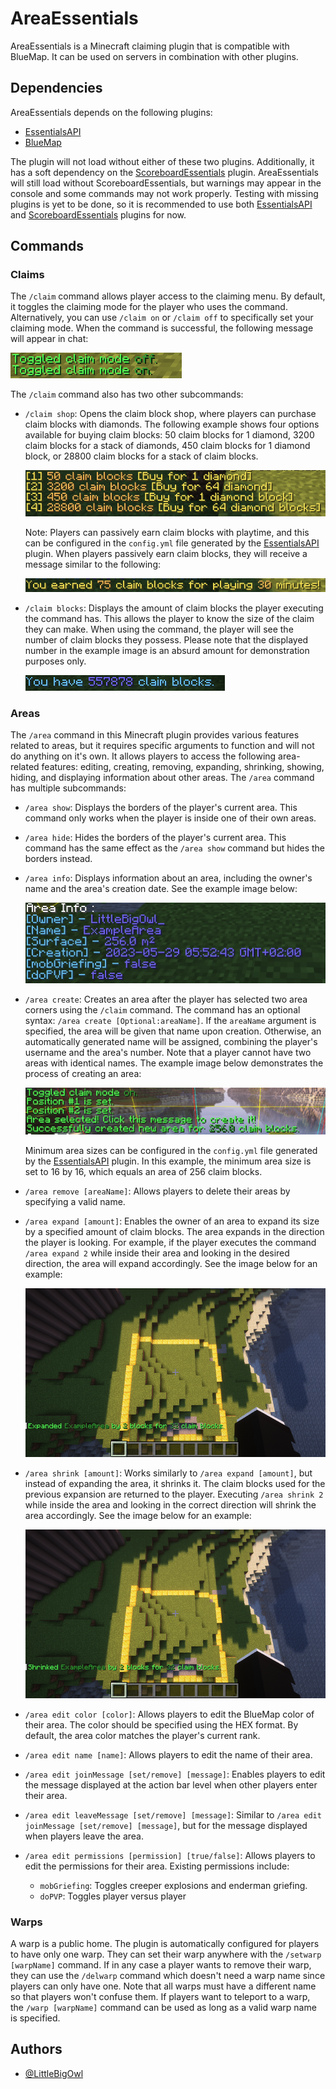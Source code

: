 # AreaEssentials

AreaEssentials is a Minecraft claiming plugin that is compatible with BlueMap. It can be used on servers in combination with other plugins.

## Dependencies

AreaEssentials depends on the following plugins:

- [EssentialsAPI](https://github.com/LittleBigOwI/EssentialsAPI)
- [BlueMap](https://bluemap.bluecolored.de/)

The plugin will not load without either of these two plugins. Additionally, it has a soft dependency on the [ScoreboardEssentials](https://github.com/LittleBigOwI/ScoreboardEssentials) plugin. AreaEssentials will still load without ScoreboardEssentials, but warnings may appear in the console and some commands may not work properly. Testing with missing plugins is yet to be done, so it is recommended to use both [EssentialsAPI](https://github.com/LittleBigOwI/EssentialsAPI) and [ScoreboardEssentials](https://github.com/LittleBigOwI/ScoreboardEssentials) plugins for now.

## Commands

### Claims

The `/claim` command allows player access to the claiming menu. By default, it toggles the claiming mode for the player who uses the command. Alternatively, you can use `/claim on` or `/claim off` to specifically set your claiming mode. When the command is successful, the following message will appear in chat:

![A working example of the claim mode command](./img/claim.png)

The `/claim` command also has two other subcommands:

- `/claim shop`: Opens the claim block shop, where players can purchase claim blocks with diamonds. The following example shows four options available for buying claim blocks: 50 claim blocks for 1 diamond, 3200 claim blocks for a stack of diamonds, 450 claim blocks for 1 diamond block, or 28800 claim blocks for a stack of claim blocks.

  ![A working example of the claim shop command](./img/claimShop.png)

  Note: Players can passively earn claim blocks with playtime, and this can be configured in the `config.yml` file generated by the [EssentialsAPI](https://github.com/LittleBigOwI/EssentialsAPI) plugin. When players passively earn claim blocks, they will receive a message similar to the following:

  ![An example message of the free claim blocks](./img/claimPassive.png)

- `/claim blocks`: Displays the amount of claim blocks the player executing the command has. This allows the player to know the size of the claim they can make. When using the command, the player will see the number of claim blocks they possess. Please note that the displayed number in the example image is an absurd amount for demonstration purposes only.

  ![A working example of the claim blocks command](./img/claimBlocks.png)

### Areas

The `/area` command in this Minecraft plugin provides various features related to areas, but it requires specific arguments to function and will not do anything on it's own. It allows players to access the following area-related features: editing, creating, removing, expanding, shrinking, showing, hiding, and displaying information about other areas.
The `/area` command has multiple subcommands:

- `/area show`: Displays the borders of the player's current area. This command only works when the player is inside one of their own areas.
- `/area hide`: Hides the borders of the player's current area. This command has the same effect as the `/area show` command but hides the borders instead.
- `/area info`: Displays information about an area, including the owner's name and the area's creation date. See the example image below:

  ![An example of area information](./img/areaInfo.png)

- `/area create`: Creates an area after the player has selected two area corners using the `/claim` command. The command has an optional syntax: `/area create [Optional:areaName]`. If the `areaName` argument is specified, the area will be given that name upon creation. Otherwise, an automatically generated name will be assigned, combining the player's username and the area's number. Note that a player cannot have two areas with identical names. The example image below demonstrates the process of creating an area:

  ![An example of area creation](./img/areaCreate.png)

  Minimum area sizes can be configured in the `config.yml` file generated by the [EssentialsAPI](https://github.com/LittleBigOwI/EssentialsAPI) plugin. In this example, the minimum area size is set to 16 by 16, which equals an area of 256 claim blocks.

- `/area remove [areaName]`: Allows players to delete their areas by specifying a valid name.
- `/area expand [amount]`: Enables the owner of an area to expand its size by a specified amount of claim blocks. The area expands in the direction the player is looking. For example, if the player executes the command `/area expand 2` while inside their area and looking in the desired direction, the area will expand accordingly. See the image below for an example:

  ![An example of area expansion](./img/areaExpand.png)

- `/area shrink [amount]`: Works similarly to `/area expand [amount]`, but instead of expanding the area, it shrinks it. The claim blocks used for the previous expansion are returned to the player. Executing `/area shrink 2` while inside the area and looking in the correct direction will shrink the area accordingly. See the image below for an example:

  ![An example of area shrinking](./img/areaShrink.png)

- `/area edit color [color]`: Allows players to edit the BlueMap color of their area. The color should be specified using the HEX format. By default, the area color matches the player's current rank.
- `/area edit name [name]`: Allows players to edit the name of their area.
- `/area edit joinMessage [set/remove] [message]`: Enables players to edit the message displayed at the action bar level when other players enter their area.
- `/area edit leaveMessage [set/remove] [message]`: Similar to `/area edit joinMessage [set/remove] [message]`, but for the message displayed when players leave the area.
- `/area edit permissions [permission] [true/false]`: Allows players to edit the permissions for their area. Existing permissions include:
  - `mobGriefing`: Toggles creeper explosions and enderman griefing.
  - `doPVP`: Toggles player versus player

### Warps

A warp is a public home. The plugin is automatically configured for players to have only one warp. They can set their warp anywhere with the `/setwarp [warpName]` command. If in any case a player wants to remove their warp, they can use the `/delwarp` command which doesn't need a warp name since players can only have one. Note that all warps must have a different name so that players won't confuse them. If players want to teleport to a warp, the `/warp [warpName]` command can be used as long as a valid warp name is specified.

## Authors

- [@LittleBigOwl](https://www.github.com/LittleBigOwI)